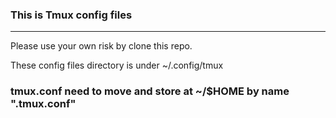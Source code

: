 ### This is Tmux config files
---

Please use your own risk by clone this repo.


These config files directory is under ~/.config/tmux

### tmux.conf need to move and store at ~/$HOME by name ".tmux.conf"
